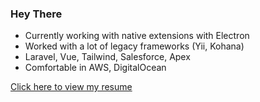 ### Hey There

<!--
**WalrusSoup/WalrusSoup** is a ✨ _special_ ✨ repository because its `README.md` (this file) appears on your GitHub profile. -->

* Currently working with native extensions with Electron
* Worked with a lot of legacy frameworks (Yii, Kohana)
* Laravel, Vue, Tailwind, Salesforce, Apex
* Comfortable in AWS, DigitalOcean

[Click here to view my resume](https://jaysonlindsley.dev)

